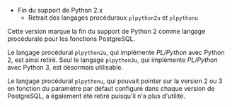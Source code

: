 <!-- 

release note:

https://www.postgresql.org/docs/current/release-15.html#id-1.11.6.7.4

-->

<div class="slide-content">

* Fin du support de Python 2.x
  + Retrait des langages procéduraux `plpython2u` et `plpythonu`

</div>

<div class="notes">

Cette version marque la fin du support de Python 2 comme langage procédurale pour 
les fonctions PostgreSQL.

Le langage procédural `plpython2u`, qui implémente _PL/Python_ avec Python 2, 
est ainsi retiré. Seul le langage `plpython3u`, qui implémente _PL/Python_ avec 
Python 3, est désormais utilisable.

Le langage procédural `plpythonu`, qui pouvait pointer sur la version 2 ou 3 
en fonction du paramètre par défaut configuré dans chaque version de PostgreSQL,
a également été retiré puisqu'il n'a plus d'utilité.

</div>